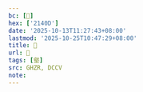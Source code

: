 ```yaml
---
bc: [𡐍]
hex: ['2140D']
date: '2025-10-13T11:27:43+08:00'
lastmod: '2025-10-25T10:47:29+08:00'
title: 󰙘
url: 󰙘
tags: [壑]
src: GHZR, DCCV
note:
---
```

